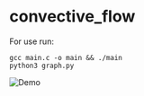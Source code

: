 # convective_flow

For use run:
```
gcc main.c -o main && ./main
python3 graph.py
```

![Demo](./demo/demo_light.gif)
